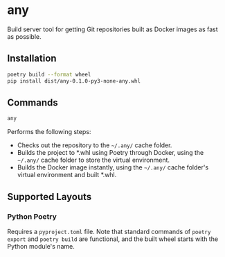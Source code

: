 # any

Build server tool for getting Git repositories built as Docker images as fast as possible.

## Installation

```bash
poetry build --format wheel
pip install dist/any-0.1.0-py3-none-any.whl
```

## Commands

```bash
any
```

Performs the following steps:

- Checks out the repository to the `~/.any/` cache folder.
- Builds the project to *.whl using Poetry through Docker, using the `~/.any/` cache folder to store the virtual environment.
- Builds the Docker image instantly, using the `~/.any/` cache folder's virtual environment and built *.whl.

## Supported Layouts

### Python Poetry

Requires a `pyproject.toml` file. Note that standard commands of `poetry export` and `poetry build` are functional, and the built wheel starts with
the Python module's name.
